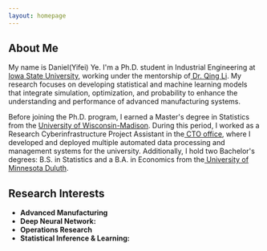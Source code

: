 ```yaml
---
layout: homepage
---
```


## About Me

<!-- I'm a <a href="https://med.nyu.edu/departments-institutes/population-health/divisions-sections-centers/biostatistics/" target="_blank"> Statistics</a> Ph.D. candidate at <a href="https://www.nyu.edu/" target="_blank"> New York University</a>, -->
My name is Daniel(Yifei) Ye. I'm a Ph.D. student in Industrial Engineering at <a href="https://www.imse.iastate.edu/" target="_blank"> Iowa State University</a>, working under the mentorship of<a href="https://www.engineering.iastate.edu/people/profile/qlijane/" target="_blank"> Dr. Qing Li</a>. My research focuses on developing statistical and machine learning models that integrate simulation, optimization, and probability to enhance the understanding and performance of advanced manufacturing systems.

Before joining the Ph.D. program, I earned a Master's degree in Statistics from the <a href="https://cdis.wisc.edu/" target = "_blank"> University of Wisconsin-Madison</a>. During this period, I worked as a Research Cyberinfrastructure Project Assistant in the<a href="https://it.wisc.edu/about/division-of-information-technology/research-cyberinfrastructure-2/" target="_blank"> CTO office</a>, where I developed and deployed multiple automated data processing and management systems for the university. Additionally, I hold two Bachelor's degrees: B.S. in Statistics and a B.A. in Economics from the<a href="https://www.d.umn.edu/" target = "_blank"> University of Minnesota Duluth</a>.

<!-- 

Outside of academia, I began my journey as a professional swimmer at the age of 5 and went on to achieve several regional and national championships. I'm also passionate about Chinese calligraphy, and my artwork has been exhibited in top galleries and museums including the <a href="http://www.namoc.org/" target="_blank"> National Art Museum of China (Beijing)</a>. In addition, I am also interested in oil painting, and aeromodelling.  -->



## Research Interests
- **Advanced Manufacturing**
- **Deep Neural Network:**
- **Operations Research**
- **Statistical Inference & Learning:**



